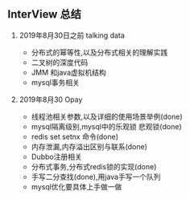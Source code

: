 ## InterView 总结

1. 2019年8月30日之前 talking data

   - 分布式的幂等性,以及分布式相关的理解实践
   - 二叉树的深度代码
   - JMM 和java虚拟机结构
   - mysql事务相关
   
1. 2019年8月30 Opay

   - 线程池相关参数,以及详细的使用场景举例(done)
   - mysql隔离级别,mysql中的乐观锁 悲观锁(done)
   - redis set setnx 命令(done)
   - 内存泄漏,内存溢出区别与联系(done)
   - Dubbo注册相关
   - 分布式事务,分布式redis锁的实现(done)
   - 手写二分查找(done),用java手写一个队列
   - mysql优化要具体上手做一做
